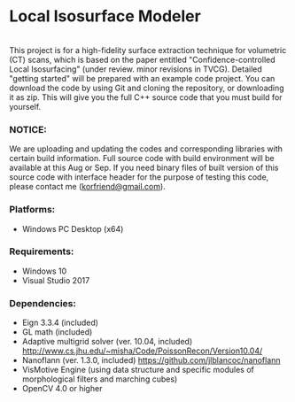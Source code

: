 # Local Isosurface Modeler

<br/>
This project is for a high-fidelity surface extraction technique for volumetric (CT) scans, which is based on the paper entitled "Confidence-controlled Local Isosurfacing" (under review. minor revisions in TVCG).
Detailed "getting started" will be prepared with an example code project. 
You can download the code by using Git and cloning the repository, or downloading it as zip. This will give you the full C++ source code that you must build for yourself. 

### NOTICE:
We are uploading and updating the codes and corresponding libraries with certain build information.
Full source code with build environment will be available at this Aug or Sep.
If you need binary files of built version of this source code with interface header for the purpose of testing this code, please contact me (korfriend@gmail.com).

### Platforms:
- Windows PC Desktop (x64)

### Requirements:

- Windows 10
- Visual Studio 2017

### Dependencies:

- Eign 3.3.4 (included)
- GL math (included)
- Adaptive multigrid solver (ver. 10.04, included) http://www.cs.jhu.edu/~misha/Code/PoissonRecon/Version10.04/
- Nanoflann (ver. 1.3.0, included) https://github.com/jlblancoc/nanoflann
- VisMotive Engine (using data structure and specific modules of morphological filters and marching cubes)
- OpenCV 4.0 or higher
